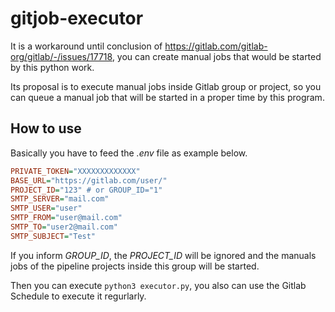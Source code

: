 # gitjob-executor

It is a workaround until conclusion of https://gitlab.com/gitlab-org/gitlab/-/issues/17718, you can create manual jobs that would be started by this python work.

Its proposal is to execute manual jobs inside Gitlab group or project, so you can queue a manual job that will be started in a proper time by this program.

## How to use
Basically you have to feed the _.env_ file as example below.

```ini
PRIVATE_TOKEN="XXXXXXXXXXXXX"
BASE_URL="https://gitlab.com/user/"
PROJECT_ID="123" # or GROUP_ID="1"
SMTP_SERVER="mail.com"
SMTP_USER="user"
SMTP_FROM="user@mail.com"
SMTP_TO="user2@mail.com"
SMTP_SUBJECT="Test"
```
If you inform _GROUP_ID_, the _PROJECT_ID_ will be ignored and the manuals jobs of the pipeline projects inside this group will be started.

Then you can execute ```python3 executor.py```, you also can use the Gitlab Schedule to execute it regurlarly.